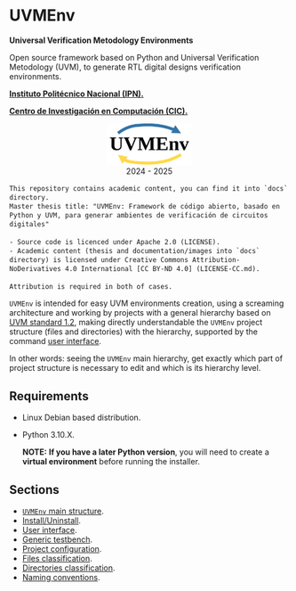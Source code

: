 # UVMEnv

**Universal Verification Metodology Environments**

Open source framework based on Python and Universal Verification Metodology (UVM),
to generate RTL digital designs verification environments. 

[**Instituto Politécnico Nacional (IPN).**](https://www.ipn.mx/)

[**Centro de Investigación en Computación (CIC).**](https://www.cic.ipn.mx/)

<p align="center">
  <img src="uvmenv_logo.png" alt="uvmenv_logo" width="30%">
  <br/>
  2024 - 2025
</p>

```
This repository contains academic content, you can find it into `docs` directory.
Master thesis title: "UVMEnv: Framework de código abierto, basado en Python y UVM, para generar ambientes de verificación de circuitos digitales"

- Source code is licenced under Apache 2.0 (LICENSE).
- Academic content (thesis and documentation/images into `docs` directory) is licensed under Creative Commons Attribution-NoDerivatives 4.0 International [CC BY-ND 4.0] (LICENSE-CC.md).

Attribution is required in both of cases.
```

`UVMEnv` is intended for easy UVM environments creation, using a screaming architecture and  working by projects with a general 
hierarchy based on [UVM standard 1.2](https://accellera.org/images/downloads/standards/uvm/uvm_users_guide_1.2.pdf), 
making directly understandable the `UVMEnv` project structure (files and directories) with the hierarchy, supported
by the command [user interface](https://github.com/ManBenit/uvmenv/blob/main/docs/usr_itface.md).

In other words: seeing the `UVMEnv` main hierarchy, get exactly which part of project structure is necessary to edit and
which is its hierarchy level.


## Requirements

- Linux Debian based distribution.

- Python 3.10.X.
  
  **NOTE:** **If you have a later Python version**, you will need to create a **virtual environment** before running the installer.

## Sections
- [`UVMEnv` main structure](https://github.com/ManBenit/uvmenv/blob/main/docs/main_structure.md).
- [Install/Uninstall](https://github.com/ManBenit/uvmenv/blob/main/docs/installation.md).
- [User interface](https://github.com/ManBenit/uvmenv/blob/main/docs/usr_itface.md).
- [Generic testbench](https://github.com/ManBenit/uvmenv/blob/main/docs/generic_tb.md).
- [Project configuration](https://github.com/ManBenit/uvmenv/blob/main/docs/project_configuration.md).
- [Files classification](https://github.com/ManBenit/uvmenv/blob/main/docs/files_classification.md).
- [Directories classification](https://github.com/ManBenit/uvmenv/blob/main/docs/dirs_classification.md).
- [Naming conventions](https://github.com/ManBenit/uvmenv/blob/main/docs/name_conventions.md).


